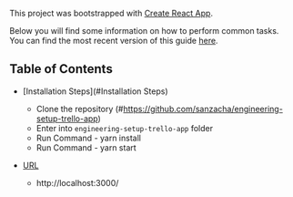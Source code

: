This project was bootstrapped with [Create React App](https://github.com/facebookincubator/create-react-app).

Below you will find some information on how to perform common tasks.<br>
You can find the most recent version of this guide [here](https://github.com/facebookincubator/create-react-app/blob/master/packages/react-scripts/template/README.md).

## Table of Contents

- [Installation Steps](#Installation Steps)
  - Clone the repository (#https://github.com/sanzacha/engineering-setup-trello-app)
  - Enter into `engineering-setup-trello-app` folder
  - Run Command - yarn install
  - Run Command - yarn start

- [URL](#IURL)
  - http://localhost:3000/

  